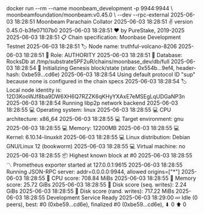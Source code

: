 <div id="termynal" data-termynal>
    <span data-ty="input"><span class="file-path"></span>docker run --rm --name moonbeam_development -p 9944:9944 \</span>
    <span data-ty>moonbeamfoundation/moonbeam:v0.45.0 \</span>
    <span data-ty>--dev --rpc-external</span>
    <span data-ty>2025-06-03 18:28:51 Moonbeam Parachain Collator</span>
    <span data-ty>2025-06-03 18:28:51 ✌️  version 0.45.0-b3fe07107b0</span>
    <span data-ty>2025-06-03 18:28:51 ❤️  by PureStake, 2019-2025</span>
    <span data-ty>2025-06-03 18:28:51 📋 Chain specification: Moonbase Development Testnet</span>
    <span data-ty>2025-06-03 18:28:51 🏷  Node name: truthful-volcano-8206</span>
    <span data-ty>2025-06-03 18:28:51 👤 Role: AUTHORITY</span>
    <span data-ty>2025-06-03 18:28:51 💾 Database: RocksDb at /tmp/substrate5PF2uR/chains/moonbase_dev/db/full</span>
    <span data-ty>2025-06-03 18:28:54 🔨 Initializing Genesis block/state (state: 0x554b…9ef4, header-hash: 0xbe59…cd6e)</span>
    <span data-ty>2025-06-03 18:28:54 Using default protocol ID "sup" because none is configured in the chain specs</span>
    <span data-ty>2025-06-03 18:28:54 🏷  Local node identity is: 12D3KooWJf8ba9DW6XH6Q7RZZK6qKHyYXAxE7eMSEgLqUDGaNP3n</span>
    <span data-ty>2025-06-03 18:28:54 Running libp2p network backend</span>
    <span data-ty>2025-06-03 18:28:55 💻 Operating system: linux</span>
    <span data-ty>2025-06-03 18:28:55 💻 CPU architecture: x86_64</span>
    <span data-ty>2025-06-03 18:28:55 💻 Target environment: gnu</span>
    <span data-ty>2025-06-03 18:28:55 💻 Memory: 12200MB</span>
    <span data-ty>2025-06-03 18:28:55 💻 Kernel: 6.10.14-linuxkit</span>
    <span data-ty>2025-06-03 18:28:55 💻 Linux distribution: Debian GNU/Linux 12 (bookworm)</span>
    <span data-ty>2025-06-03 18:28:55 💻 Virtual machine: no</span>
    <span data-ty>2025-06-03 18:28:55 📦 Highest known block at #0</span>
    <span data-ty>2025-06-03 18:28:55 〽️ Prometheus exporter started at 127.0.0.1:9615</span>
    <span data-ty>2025-06-03 18:28:55 Running JSON-RPC server: addr=0.0.0.0:9944, allowed origins=["*"]</span>
    <span data-ty>2025-06-03 18:28:55 🏁 CPU score: 708.84 MiBs</span>
    <span data-ty>2025-06-03 18:28:55 🏁 Memory score: 25.72 GiBs</span>
    <span data-ty>2025-06-03 18:28:55 🏁 Disk score (seq. writes): 2.24 GiBs</span>
    <span data-ty>2025-06-03 18:28:55 🏁 Disk score (rand. writes): 717.22 MiBs</span>
    <span data-ty>2025-06-03 18:28:55 Development Service Ready</span>
    <span data-ty>2025-06-03 18:29:00 💤 Idle (0 peers), best: #0 (0xbe59…cd6e), finalized #0 (0xbe59…cd6e), ⬇ 0 ⬆ 0</span>
    <span data-ty="input"><span class="file-path"></span></span>
</div>